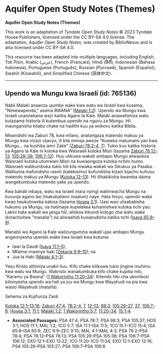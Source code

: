 # Aquifer Open Study Notes (Themes)

**Aquifer Open Study Notes (Themes)**

This work is an adaptation of *Tyndale Open Study Notes* © 2023 Tyndale House Publishers, licensed under the CC BY\-SA 4\.0 license. The adaptation, *Aquifer Open Study Notes*, was created by BiblioNexus and is also licensed under CC BY\-SA 4\.0\.

This resource has been adapted into multiple languages, including English, Tok Pisin, Arabic (عربي), French (Français), Hindi (हिंदी), Indonesian (Bahasa Indonesia), Portuguese (Português), Russian (Русский), Spanish (Español), Swahili (Kiswahili), and Simplified Chinese (简体中文).



--------------------------------

## Upendo wa Mungu kwa Israeli (id: 765136)

Nabii Malaki anaanza ujumbe wake kwa watu wa Israeli kwa kusema, "Nimewapenda,” asema BWANA" ([Malaki 1:2](https://ref.ly/Mal1:2)). Upendo wa Mungu kwa Israeli unaonekana wazi katika Agano la Kale. Malaki anawahimiza watu kutazama historia ili kutambua upendo na nguvu za Mungu. Hii inaunganisha kitabu chake na hadithi kuu ya wokovu katika Biblia.

Mwandishi wa Zaburi 78, kwa mfano, anatangaza matendo makuu ya Mungu kwa vizazi vijavyo, ili kila mmoja aweze "Kuweka matumaini yao kwa Mungu… na kushika amri Zake" ([Zaburi 78:2–4](https://ref.ly/Ps78:2-Ps78:4), [7](https://ref.ly/Ps78:7)). Tukio kuu katika historia ya Agano la Kale ni kutoka kwa Waisraeli kutoka Misri (tazama [Zaburi 78:12–13](https://ref.ly/Ps78:12-Ps78:13); [105:26–38](https://ref.ly/Ps105:26-Ps105:38); [106:7–12](https://ref.ly/Ps106:7-Ps106:12)). Huu ulikuwa wakati ambapo Mungu aliwaokoa Waisraeli kutoka utumwani Misri na kuwaongoza kutoka nchini humo. Waisraeli walikumbuka tukio hili kila mwaka wakati wa Sikukuu ya Pasaka. Walitumia mafundisho rasmi (katekisimu) kufundisha kizazi kijacho kuhusu matendo makuu ya Mungu ([Kutoka 12–13](https://ref.ly/Exod12:1-Exod13:22)). Hii ilihakikisha kwamba daima wangekumbuka matendo yake ya upendo.

Kwa bahati mbaya, watu wa Israeli mara nyingi walimwacha Mungu na kuvunja agano lao (makubaliano maalum) naye. Hata hivyo, upendo wake kwao haukutoweka kabisa (tazama [Hosea 3:1](https://ref.ly/Hos3:1)). Uasi wao ulisababisha hukumu ya Mungu, na hatimaye kupelekea kuhamishwa kutoka nchi yao. Lakini hata wakati wa janga hili, aliokoa kikundi kidogo cha watu wake (kinachoitwa "masalia") na aliwaahidi kuwarudisha katika nchi ([Isaya 65:8–9](https://ref.ly/Isa65:8-Isa65:9)).

Manabii wa Agano la Kale walizungumzia wakati ujao ambapo Mungu angeonyesha upendo wake kwa Israeli kwa kutuma:

* tawi la Daudi ([Isaya 11:1–5](https://ref.ly/Isa11:1-Isa11:5));
* Mfalme mwenye haki ([Zekaria 9:9–10](https://ref.ly/Zech9:9-Zech9:10)); na
* Jua la Haki ([Malaki 4:1–3](https://ref.ly/Mal4:1-Mal4:3)).

Yesu Kristo alitimiza unabii huu. Kifo chake kilikuwa tukio jingine muhimu kwa watu wa Mungu. Wakristo wanakumbuka kifo chake kupitia mlo, "Karamu ya Bwana" ([1 Wakorintho 11:20–34](https://ref.ly/1Cor11:20-1Cor11:34)). Kitendo hiki cha ukombozi kilionyesha upendo wa hali ya juu wa Mungu kwa Wayahudi na pia kwa wasio Wayahudi (mataifa).

Sehemu za Kujifunza Zaidi

[Kutoka 12:1–13:16](https://ref.ly/Exod12:1-Exod13:16); [Zaburi 47:4](https://ref.ly/Ps47:4); [78:2–4](https://ref.ly/Ps78:2-Ps78:4), [7](https://ref.ly/Ps78:7), [12–13](https://ref.ly/Ps78:12-Ps78:13); [98:3](https://ref.ly/Ps98:3); [105:26–27](https://ref.ly/Ps105:26-Ps105:27), [37](https://ref.ly/Ps105:37); [106:7–8](https://ref.ly/Ps106:7-Ps106:8); [Hosea 3:1](https://ref.ly/Hos3:1); [11:1](https://ref.ly/Hos11:1); [Malaki 1:2](https://ref.ly/Mal1:2); [1 Wakorintho 5:7](https://ref.ly/1Cor5:7); [11:20–34](https://ref.ly/1Cor11:20-1Cor11:34); [15:1–4](https://ref.ly/1Cor15:1-1Cor15:4)

* **Associated Passages:** PSA 47:4; PSA 78:7; PSA 98:3; PSA 105:37; HOS 3:1; HOS 11:1; MAL 1:2; 1CO 5:7; ISA 11:1–ISA 11:5; 1CO 15:1–1CO 15:4; ISA 65:8–ISA 65:9; ZEC 9:9–ZEC 9:10; MAL 4:1–MAL 4:3; PSA 78:2–PSA 78:4; PSA 78:12–PSA 78:13; PSA 105:26–PSA 105:38; PSA 106:7–PSA 106:12; EXO 12:1–EXO 13:22; 1CO 11:20–1CO 11:34; EXO 12:1–EXO 13:16; PSA 105:26–PSA 105:27; PSA 106:7–PSA 106:8

